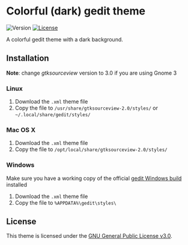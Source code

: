 # Colorful (dark) gedit theme

![Version](https://img.shields.io/badge/plugin-v1.0-brightgreen.svg)
[![License](https://img.shields.io/badge/license-GPLv3-blue.svg)](https://www.gnu.org/licenses/gpl-3.0.en.html)

A colorful gedit theme with a dark background.

## Installation

__Note__: change *gtksourceview* version to 3.0 if you are using Gnome 3

### Linux

1. Download the `.xml` theme file
2. Copy the file to `/usr/share/gtksourceview-2.0/styles/` or `~/.local/share/gedit/styles/`

### Mac OS X

1. Download the `.xml` theme file
2. Copy the file to `/opt/local/share/gtksourceview-2.0/styles/`

### Windows

Make sure you have a working copy of the official [gedit Windows build](http://live.gnome.org/Gedit/Windows) installed

1. Download the `.xml` theme file
2. Copy the file to `%APPDATA%\gedit\styles\`

## License

This theme is licensed under the [GNU General Public License v3.0](https://www.gnu.org/licenses/gpl-3.0.en.html).

